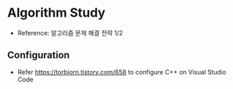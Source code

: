# Algorithm Study
- Reference: 알고리즘 문제 해결 전략 1/2

## Configuration
- Refer https://torbjorn.tistory.com/658 to configure C++ on Visual Studio Code
